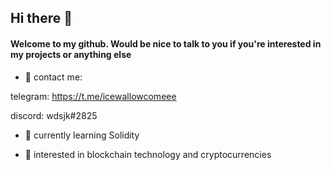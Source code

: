 ## Hi there 👋

#### Welcome to my github. Would be nice to talk to you if you're interested in my projects or anything else

- 💬 contact me:

telegram: https://t.me/icewallowcomeee 

discord: wdsjk#2825

- 📖 currently learning Solidity

- 🤔 interested in blockchain technology and cryptocurrencies
